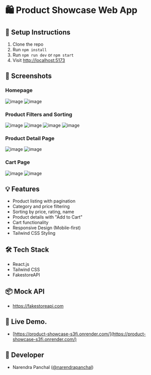 # 🛍️ Product Showcase Web App

## 🚀 Setup Instructions
1. Clone the repo
2. Run `npm install`
3. Run `npm run dev` or `npm start`
4. Visit [http://localhost:5173](http://localhost:5173)

## 📸 Screenshots

### Homepage
![image](https://github.com/user-attachments/assets/1da6b5e1-5f29-4cee-9dcd-feb8728de754)
![image](https://github.com/user-attachments/assets/41ca0ebf-67a3-478a-ade4-0353ed281407)


### Product Filters and Sorting
![image](https://github.com/user-attachments/assets/fecf8f3d-2bd2-4d35-9f13-712f5081e35f)
![image](https://github.com/user-attachments/assets/8b562536-34c2-4208-8948-5cb897479918)
![image](https://github.com/user-attachments/assets/09ddab37-de75-4077-8ec7-13fac859331d)
![image](https://github.com/user-attachments/assets/b508d63a-bc17-45d0-a0fd-e522d20200d9)

### Product Detail Page

![image](https://github.com/user-attachments/assets/f5be5954-2a42-4171-b7ab-9b5046b99289)
![image](https://github.com/user-attachments/assets/f561e1fe-0c12-4211-99b7-e1494e0c57e8)

### Cart Page

![image](https://github.com/user-attachments/assets/4c1b645a-6aa6-4b0d-890d-95f01b2fc5e0)
![image](https://github.com/user-attachments/assets/e63ccf64-ef89-4569-b6b0-39a0341966e0)


## 💡 Features
- Product listing with pagination
- Category and price filtering
- Sorting by price, rating, name
- Product details with "Add to Cart"
- Cart functionality
- Responsive Design (Mobile-first)
- Tailwind CSS Styling

## 🛠️ Tech Stack
- React.js
- Tailwind CSS
- FakestoreAPI

## 📦 Mock API
- https://fakestoreapi.com

## 🔗 Live Demo.
- [https://product-showcase-s3fi.onrender.com/](https://product-showcase-s3fi.onrender.com/)

## 🧠 Developer
- Narendra Panchal ([@narendrapanchal](https://github.com/narendrapanchal))
